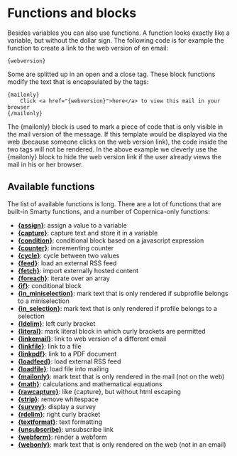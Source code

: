 # Functions and blocks

Besides variables you can also use functions. A function looks exactly like
a variable, but without the dollar sign. The following code is for example
the function to create a link to the web version of en email:

    {webversion}

Some are splitted up in an open and a close tag. These block functions modify
the text that is encapsulated by the tags:

    {mailonly}
        Click <a href="{webversion}">here</a> to view this mail in your browser
    {/mailonly}

The {mailonly} block is used to mark a piece of code that is only visible in 
the mail version of the message. If this template would be displayed via the
web (because someone clicks on the web version link), the code inside the 
two tags will not be rendered. In the above example we cleverly use the {mailonly}
block to hide the web version link if the user already views the mail in his
or her browser.
    

## Available functions

The list of available functions is long. There are a lot of functions that 
are built-in Smarty functions, and a number of Copernica-only functions:

* **[{assign}](./personalization-function-assign)**: assign a value to a variable
* **[{capture}](./personalization-function-capture)**: capture text and store it in a variable
* **[{condition}](./personalization-function-condition)**: conditional block based on a javascript expression
* **[{counter}](./personalization-function-counter)**: incrementing counter
* **[{cycle}](./personalization-function-cycle)**: cycle between two values
* **[{feed}](./personalization-function-feed)**: load an external RSS feed
* **[{fetch}](./personalization-function-fetch)**: import externally hosted content
* **[{foreach}](./personalization-function-foreach)**: iterate over an array
* **[{if}](./personalization-function-if)**: conditional block
* **[{in_miniselection}](./personalization-function-in_miniselection)**: mark text that is only rendered if subprofile belongs to a miniselection
* **[{in_selection}](./personalization-function-in_selection)**: mark text that is only rendered if profile belongs to a selection
* **[{ldelim}](./personalization-function-ldelim)**: left curly bracket
* **[{literal}](./personalization-function-literal)**: mark literal block in which curly brackets are permitted
* **[{linkemail}](./personalization-function-linkemail)**: link to web version of a different email
* **[{linkfile}](./personalization-function-linkfile)**: link to a file
* **[{linkpdf}](./personalization-function-linkpdf)**: link to a PDF document
* **[{loadfeed}](./personalization-function-loadfeed)**: load external RSS feed
* **[{loadfile}](./personalization-function-loadfile)**: load file into mailing
* **[{mailonly}](./personalization-function-mailonly)**: mark text that is only rendered in the mail (not on the web)
* **[{math}](./personalization-function-math)**: calculations and mathematical equations
* **[{rawcapture}](./personalization-function-rawcapture)**: like {capture}, but without html escaping
* **[{strip}](./personalization-function-strip)**: remove whitespace
* **[{survey}](./personalization-function-survey)**: display a survey
* **[{rdelim}](./personalization-function-rdelim)**: right curly bracket
* **[{textformat}](./personalization-function-textform)**: text formatting
* **[{unsubscribe}](./personalization-function-unsubscribe)**: unsubscribe link
* **[{webform}](./personalization-function-webform)**: render a webform
* **[{webonly}](./personalization-function-webonly)**: mark text that is only rendered on the web (not in an email)

